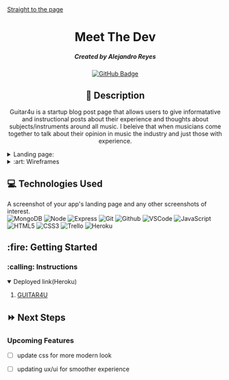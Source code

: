 <div id="header" align="center">


</div>
<a href="https://guitar4u.herokuapp.com/">Straight to the page</a>

<div id="description" align="center">

# Meet The Dev

##### Created by Alejandro Reyes

[![GitHub Badge](https://img.shields.io/badge/-@reyesalex777-junglegreen?style=flat&logo=GitHub&logoColor=black)](https://github.com/reyesalex777)

## :pencil: Description


Guitar4u is a startup blog post page that allows users to give informatative and instructional posts about their experience and thoughts about subjects/instruments around all music. I beleive that when musicians come together to talk about their opinion in music the industry and just those with experience.

</div>
<details>
  <summary>Landing page:</summary>

  | Description | Screenshot |
  |:------------:|-----------| 
  | <h3>Page</h3> | <img src="https://i.imgur.com/mAtAiuH.png" width="700">
   |

</details>

<details>
  <summary>:art: Wireframes</summary>

  |    Description    | Screenshot | 
  |:-----------------:|-------------| 
  | <h3 align="center">Wireframe</h3> | <img src="https://i.imgur.com/v5IE967.jpg" width="700"> |
</details>

## :computer: Technologies Used
A screenshot of your app's landing page and any other screenshots of interest.<br>
![MongoDB](https://img.shields.io/badge/-MongoDB-05122A?style=flat&logo=mongodb)
![Node](https://img.shields.io/badge/-Node.js-05122A?style=flat&logo=node.js)
  ![Express](https://img.shields.io/badge/-Express-05122A?style=flat&logo=express)
![Git](https://img.shields.io/badge/-Git-05122A?style=flat&logo=git)
![Github](https://img.shields.io/badge/-GitHub-05122A?style=flat&logo=github)
![VSCode](https://img.shields.io/badge/-VS_Code-05122A?style=flat&logo=visualstudio)
![JavaScript](https://img.shields.io/badge/-JavaScript-05122A?style=flat&logo=javascript)
![HTML5](https://img.shields.io/badge/-HTML5-05122A?style=flat&logo=html5)
![CSS3](https://img.shields.io/badge/-CSS-05122A?style=flat&logo=css3)
![Trello](https://img.shields.io/badge/-Trello-05122A?style=flat&logo=trello)
![Heroku](https://img.shields.io/badge/-Heroku-05122A?style=flat&logo=heroku)

<h2>:fire: Getting Started</h2>

<h3>:calling: Instructions</h3>
<details open>
  <summary>Deployed link(Heroku)</summary>
  <ol>
    <li>
     <a href="https://guitar4u.herokuapp.com/">GUITAR4U</a>
    </li>
    
</details>

## :fast_forward: Next Steps

### Upcoming Features

- [ ] update css for more modern look

- [ ] updating ux/ui for smoother experience